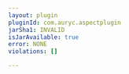 ```yaml
---
layout: plugin
pluginId: com.auryc.aspectplugin
jarSha1: INVALID
isJarAvailable: true
error: NONE
violations: []

---
```

